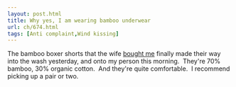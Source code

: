 ```yaml
---
layout: post.html
title: Why yes, I am wearing bamboo underwear
url: ch/674.html
tags: [Anti complaint,Wind kissing]
---
```

The bamboo boxer shorts that the wife [bought me](?p=657) finally made their way into the wash yesterday, and onto my person this morning.  They're 70% bamboo, 30% organic cotton.  And they're quite comfortable.  I recommend picking up a pair or two.
